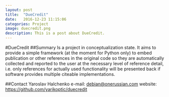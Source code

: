 ```yaml
---
layout: post
title:  "DueCredit"
date:   2016-12-23 11:15:06
categories: Project
image: duecredit.png
description: This is a post about DueCredit.
---
```

#DueCredit
##Summary
Is a project in conceptualization state. It aims to provide a simple framework (at the moment for Python only) to embed publication or other references in the original code so they are automatically collected and reported to the user at the necessary level of reference detail, i.e. only references for actually used functionality will be presented back if software provides multiple citeable implementations.

##Contact
Yaroslav Halchenko
e-mail: debian@onerussian.com
website: https://github.com/yarikoptic/duecredit
